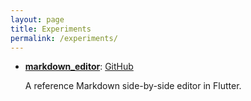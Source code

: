```yaml
---
layout: page
title: Experiments
permalink: /experiments/
---
```


- [**markdown_editor**](/md-edit): [GitHub](https://github.com/desdaemon/markdown_editor)

  A reference Markdown side-by-side editor in Flutter.